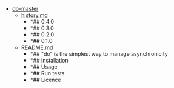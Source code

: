 - <a href = "E:\Node_projects\Node_Way\Education\Timur_Video_Node.js\part_14\do-master\cat.do-master\dir.do-master.md">do-master</a>
    - <a href = "E:\Node_projects\Node_Way\Education\Timur_Video_Node.js\part_14\do-master\history.md">history.md</a>
        - *## 0.4.0
        - *## 0.3.0
        - *## 0.2.0
        - *## 0.1.0
    - <a href = "E:\Node_projects\Node_Way\Education\Timur_Video_Node.js\part_14\do-master\README.md">README.md</a>
        - *## "do" is the simplest way to manage asynchronicity
        - *## Installation
        - *## Usage
        - *## Run tests
        - *## Licence
